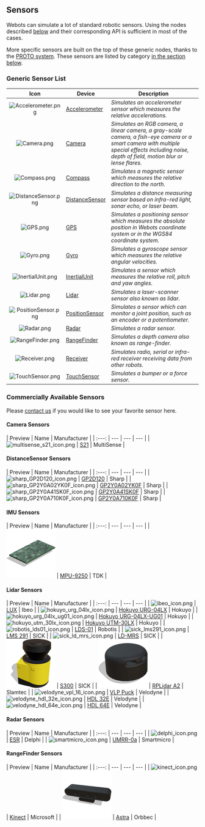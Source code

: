 ## Sensors

Webots can simulate a lot of standard robotic sensors.
Using the nodes described [below](#generic-sensor-list) and their corresponding API is sufficient in most of the cases.

More specific sensors are built on the top of these generic nodes, thanks to the [PROTO system](../reference/proto.md).
These sensors are listed by category [in the section below](#commercially-available-sensors).

### Generic Sensor List

| Icon | Device | Description |
| :---: | --- | --- |
| ![Accelerometer.png](images/sensors/Accelerometer.png) | [Accelerometer](../reference/accelerometer.md) | *Simulates an accelerometer sensor which measures the relative accelerations.* |
| ![Camera.png](images/sensors/Camera.png) | [Camera](../reference/camera.md) | *Simulates an RGB camera, a linear camera, a gray-scale camera, a fish-eye camera or a smart camera with multiple special effects including noise, depth of field, motion blur or lense flares.* |
| ![Compass.png](images/sensors/Compass.png) | [Compass](../reference/compass.md) | *Simulates a magnetic sensor which measures the relative direction to the north.* |
| ![DistanceSensor.png](images/sensors/DistanceSensor.png) | [DistanceSensor](../reference/distancesensor.md) | *Simulates a distance measuring sensor based on infra-red light, sonar echo, or laser beam.* |
| ![GPS.png](images/sensors/GPS.png) | [GPS](../reference/gps.md) | *Simulates a positioning sensor which measures the absolute position in Webots coordinate system or in the WGS84 coordinate system.* |
| ![Gyro.png](images/sensors/Gyro.png) | [Gyro](../reference/gyro.md) | *Simulates a gyroscope sensor which measures the relative angular velocities.* |
| ![InertialUnit.png](images/sensors/InertialUnit.png) | [InertialUnit](../reference/inertialunit.md) | *Simulates a sensor which measures the relative roll, pitch and yaw angles.* |
| ![Lidar.png](images/sensors/Lidar.png) | [Lidar](../reference/lidar.md) | *Simulates a laser-scanner sensor also known as lidar.* |
| ![PositionSensor.png](images/sensors/PositionSensor.png) | [PositionSensor](../reference/positionsensor.md) | *Simulates a sensor which can monitor a joint position, such as an encoder or a potentiometer.* |
| ![Radar.png](images/sensors/Radar.png) | [Radar](../reference/radar.md) | *Simulates a radar sensor.* |
| ![RangeFinder.png](images/sensors/RangeFinder.png) | [RangeFinder](../reference/rangefinder.md) | *Simulates a depth camera also known as range-finder.* |
| ![Receiver.png](images/sensors/Receiver.png) | [Receiver](../reference/receiver.md) | *Simulates radio, serial or infra-red receiver receiving data from other robots.* |
| ![TouchSensor.png](images/sensors/TouchSensor.png) | [TouchSensor](../reference/touchsensor.md) | *Simulates a bumper or a force sensor.* |

### Commercially Available Sensors

Please [contact us](https://cyberbotics.com/#contact) if you would like to see your favorite sensor here.

#### Camera Sensors

| Preview | Name |  Manufacturer |
| :---: | --- | --- | --- |
| ![multisense_s21_icon.png](images/sensors/multisense_s21_icon.png) | [S21](camera-sensors.md#multisense-s21) | MultiSense |

#### DistanceSensor Sensors

| Preview | Name |  Manufacturer |
| :---: | --- | --- | --- |
| ![sharp_GP2D120_icon.png](images/sensors/sharp_GP2D120_icon.png) | [GP2D120](distancesensor-sensors.md#sharp-gp2d120) | Sharp |
| ![sharp_GP2Y0A02YK0F_icon.png](images/sensors/sharp_GP2Y0A02YK0F_icon.png) | [GP2Y0A02YK0F](distancesensor-sensors.md#sharp-gp2y0a02yk0f) | Sharp |
| ![sharp_GP2Y0A41SK0F_icon.png](images/sensors/sharp_GP2Y0A41SK0F_icon.png) | [GP2Y0A41SK0F](distancesensor-sensors.md#sharp-gp2y0a41sk0f) | Sharp |
| ![sharp_GP2Y0A710K0F_icon.png](images/sensors/sharp_GP2Y0A710K0F_icon.png) | [GP2Y0A710K0F](distancesensor-sensors.md#sharp-gp2y0a710k0f) | Sharp |

#### IMU Sensors

| Preview | Name |  Manufacturer |
| :---: | --- | --- | --- |
| ![mpu-9250.png](images/sensors/mpu-9250_icon.png) | [MPU-9250](imu-sensors.md#mpu-9250) | TDK |

#### Lidar Sensors

| Preview | Name |  Manufacturer |
| :---: | --- | --- | --- |
| ![ibeo_icon.png](images/sensors/ibeo_icon.png) | [LUX](lidar-sensors.md#ibeo-lux) | Ibeo |
| ![hokuyo_urg_04lx_icon.png](images/sensors/hokuyo_urg_04lx_icon.png) | [Hokuyo URG-04LX](lidar-sensors.md#hokuyo-urg-04lx) | Hokuyo |
| ![hokuyo_urg_04lx_ug01_icon.png](images/sensors/hokuyo_urg_04lx_ug01_icon.png) | [Hokuyo URG-04LX-UG01](lidar-sensors.md#hokuyo-urg-04lx-ug01) | Hokuyo |
| ![hokuyo_utm_30lx_icon.png](images/sensors/hokuyo_utm_30lx_icon.png) | [Hokuyo UTM-30LX](lidar-sensors.md#hokuyo-utm-30lx) | Hokuyo |
| ![robotis_lds01_icon.png](images/sensors/robotis_lds01_icon.png) | [LDS-01](lidar-sensors.md#robotis-lds-01) | Robotis |
| ![sick_lms291_icon.png](images/sensors/sick_lms291_icon.png) | [LMS 291](lidar-sensors.md#sick-lms-291) | SICK |
| ![sick_ld_mrs_icon.png](images/sensors/sick_ld_mrs_icon.png) | [LD-MRS](lidar-sensors.md#sick-ld-mrs) | SICK |
| ![sick_s300_icon.png](images/sensors/sick_s300_icon.png) | [S300](lidar-sensors.md#sick-s300) | SICK |
| ![rplidara2_icon.png](images/sensors/rplidara2_icon.png) | [RPLidar A2](lidar-finder-sensors.md#slamtec-rplidar-a2) | Slamtec |
| ![velodyne_vpl_16_icon.png](images/sensors/velodyne_vpl_16_icon.png) | [VLP Puck](lidar-sensors.md#velodyne-puck) | Velodyne |
| ![velodyne_hdl_32e_icon.png](images/sensors/velodyne_hdl_32e_icon.png) | [HDL 32E](lidar-sensors.md#velodyne-hdl-32e) | Velodyne |
| ![velodyne_hdl_64e_icon.png](images/sensors/velodyne_hdl_64e_icon.png) | [HDL 64E](lidar-sensors.md#velodyne-hdl-64e) | Velodyne |

#### Radar Sensors

| Preview | Name |  Manufacturer |
| :---: | --- | --- | --- |
| ![delphi_icon.png](images/sensors/delphi_icon.png) | [ESR](radar-sensors.md#delphi-esr) | Delphi |
| ![smartmicro_icon.png](images/sensors/smartmicro_icon.png) | [UMRR-0a](radar-sensors.md#smartmicro-umrr-0a) | Smartmicro |

#### RangeFinder Sensors

| Preview | Name |  Manufacturer |
| :---: | --- | --- | --- |
| ![kinect_icon.png](images/sensors/kinect_icon.png) | [Kinect](range-finder-sensors.md#microsoft-kinect) | Microsoft |
| ![astra_icon.png](images/sensors/astra_icon.png) | [Astra](range-finder-sensors.md#orbbec-astra) | Orbbec |
